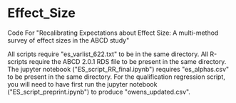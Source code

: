# Effect_Size
Code For "Recalibrating Expectations about Effect Size: A multi-method survey of effect sizes in the ABCD study"

All scripts require "es_varlist_622.txt" to be in the same directory. All R-scripts require the ABCD 2.0.1 RDS file to be present in the same directory. The jupyter notebook ("ES_script_RR_final.ipynb") requires "es_alphas.csv" to be present in the same directory. For the qualification regression script, you will need to have first run the jupyter notebook ("ES_script_preprint.ipynb") to produce "owens_updated.csv".

